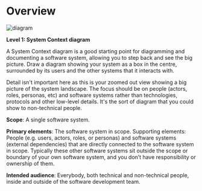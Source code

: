# Overview

![diagram](https://www.plantuml.com/plantuml/svg/0/bLHDRnf13Br7odzmEH6fmAMddaA1faZaGoMawWcP7U_kgFEncfc5vD_NCxkp4AMNdfYrdv-V_InkVK0NMgskhpv9KwXM4DGXDFxhRERmDAragDj3wyaLrWGoOLfOFKFX99gZQfjsjlWoUL9emkv-CrCOo0SExHSH_HgcpVzIDv6BYoO-22KFx-Wr-a0kqwCqvFe6rrUR-U_7tVF-r_hvntwpkbizBCStCVv4pbip9Y63TPzXjEXwGHSOSUGUtHyAH0wi0q57KhRXZr1ZX_Apmb4S37gT833WT7IJoVUhrp0-IjztUEbUaNeEuyR64edg1ehM1wkP-bHRAALI7cmR0A6qJYU-OQon8XGL6UROy6joHmPu3I4YH_qK3FIf5D08AD21je9KKjUfHwNioOCC42mm6paU8vNur6xxnllKuq8tJBcjqP60XTMDDIpPmqOU7BgtqJcvM_CESlwImle3enwDOl6m9NUK1S6triFyQHthLqOqLaPIxjw9hbcr8bwO8EHVy7rL7AQK1Ws_-zXb9wLzNChzDhSPUdpFgmZuYa5Q4_qgPTMwzFLURr6WZy6eEhypqJam6DsL9QEbhXYprbWHB3b_G4-fgYnbmJw3Z2csjZnxygvt96NyCjc4LILD1Ruc2f7b-U5ktZlOfuweMke8hgz-aXfE-NmYgtYbmtLQ4x4HETpa6Rhpr1zDwQpEm27VdK82dOt-DxIpF45fSDUM7t2TOH7taUB2XKIK0sa36PxdxHQ_j2UZB0gVztmfBaFx5UUcjomm_Kty1G00)

**Level 1: System Context diagram**

A System Context diagram is a good starting point for diagramming and documenting a software system, allowing you to step back and see the big picture. Draw a diagram showing your system as a box in the centre, surrounded by its users and the other systems that it interacts with.

Detail isn't important here as this is your zoomed out view showing a big picture of the system landscape. The focus should be on people (actors, roles, personas, etc) and software systems rather than technologies, protocols and other low-level details. It's the sort of diagram that you could show to non-technical people.

**Scope**: A single software system.

**Primary elements**: The software system in scope.
Supporting elements: People (e.g. users, actors, roles, or personas) and software systems (external dependencies) that are directly connected to the software system in scope. Typically these other software systems sit outside the scope or boundary of your own software system, and you don’t have responsibility or ownership of them.

**Intended audience**: Everybody, both technical and non-technical people, inside and outside of the software development team.